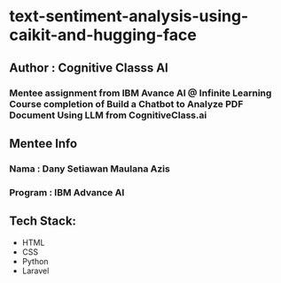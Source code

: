 # text-sentiment-analysis-using-caikit-and-hugging-face

## Author : Cognitive Classs AI

### Mentee assignment from IBM Avance AI @ Infinite Learning Course completion of Build a Chatbot to Analyze PDF Document Using LLM from CognitiveClass.ai

## Mentee Info
### Nama : Dany Setiawan Maulana Azis
### Program : IBM Advance AI

## Tech Stack:

* HTML 
* CSS
* Python 
* Laravel
